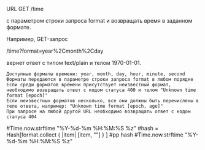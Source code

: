 

URL GET /time

с параметром строки запроса format и возвращать время в заданном формате. 

Например, GET-запрос  

/time?format=year%2Cmonth%2Cday

вернет ответ с типом text/plain и телом 1970-01-01.


    Доступные форматы времени: year, month, day, hour, minute, second
    Форматы передаются в параметре строки запроса format в любом порядке
    Если среди форматов времени присутствует неизвестный формат, необходимо возвращать ответ с кодом статуса 400 и телом "Unknown time format [epoch]"
    Если неизвестных форматов несколько, все они должны быть перечислены в теле ответа, например: "Unknown time format [epoch, age]"
    При запросе на любой другой URL необходимо возвращать ответ с кодом статуса 404
#Time.now.strftime "%Y-%d-%m %H:%M:%S %z"
    #hash = Hash[format.collect { |item| [item, ""] } ]
    #pp hash
    #Time.now.strftime "%Y-%d-%m %H:%M:%S %z"
